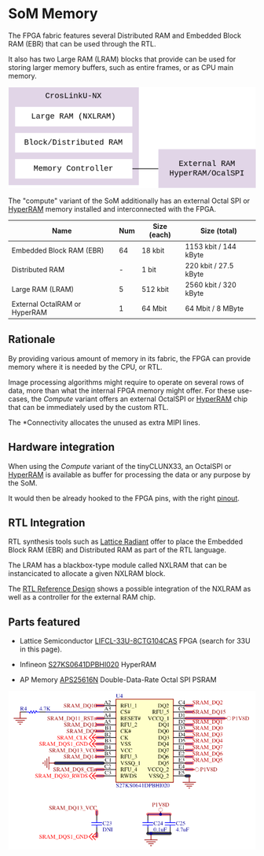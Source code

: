 # SoM Memory

The FPGA fabric features several Distributed RAM and Embedded Block RAM (EBR)
that can be used through the RTL.

It also has two Large RAM (LRAM) blocks that provide can be used for storing
larger memory buffers, such as entire frames, or as CPU main memory.

![](images/som_memory_architecture.drawio.png)

The "compute" variant of the SoM additionally has an external Octal SPI or
[HyperRAM](https://www.infineon.com/HYPERRAM) memory installed and interconnected with the FPGA.

| Name                          | Num | Size (each) | Size (total)          |
|-------------------------------|-----|-------------|-----------------------|
| Embedded Block RAM (EBR)      | 64  | 18 kbit     | 1153 kbit / 144 kByte |
| Distributed RAM               | -   | 1 bit       | 220 kbit / 27.5 kByte |
| Large RAM (LRAM)              | 5   | 512 kbit    | 2560 kbit / 320 kByte |
| External OctalRAM or HyperRAM | 1   | 64 Mbit     | 64 Mbit / 8 MByte     |


## Rationale

By providing various amount of memory in its fabric, the FPGA can provide
memory where it is needed by the CPU, or RTL.

Image processing algorithms might require to operate on several rows of data,
more than what the internal FPGA memory might offer. For these use-cases, the
*Compute* variant offers an external OctalSPI or [HyperRAM](https://www.infineon.com/HYPERRAM) chip that can be
immediately used by the custom RTL.

The *Connectivity allocates the unused as extra MIPI lines.


## Hardware integration

When using the *Compute* variant of the tinyCLUNX33, an OctalSPI or [HyperRAM](https://www.infineon.com/HYPERRAM) is
available as buffer for processing the data or any purpose by the SoM.

It would then be already hooked to the FPGA pins, with the right
[pinout](pinout.md).


## RTL Integration

RTL synthesis tools such as
[Lattice Radiant](https://www.latticesemi.com/Products/DesignSoftwareAndIP/FPGAandLDS/Radiant)
offer to place the Embedded Block RAM (EBR) and Distributed RAM as part of the
RTL language.

The LRAM has a blackbox-type module called NXLRAM that can be instancicated to
allocate a given NXLRAM block.

The [RTL Reference Design](rtl_reference_design.md) shows a possible
integration of the NXLRAM as well as a controller for the external RAM chip.


## Parts featured

- Lattice Semiconductor
  [LIFCL-33U-8CTG104CAS](https://www.latticesemi.com/Products/FPGAandCPLD/CrossLink-NX)
  FPGA (search for 33U in this page).

- Infineon
  [S27KS0641DPBHI020](https://www.infineon.com/dgdl/?fileId=8ac78c8c7d0d8da4017d0ed18c684db5)
  HyperRAM

- AP Memory
  [APS25616N](https://www.apmemory.com/wp-content/uploads/APM_PSRAM_OPI_Xccela-APS256XXN-OBRx-v1.0-PKG.pdf)
  Double-Data-Rate Octal SPI PSRAM

![](images/som_ram_schematic.png)
